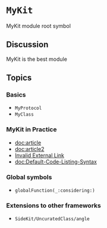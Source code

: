 # ``MyKit``

MyKit module root symbol

## Discussion

MyKit is the best module

## Topics

### Basics

- ``MyProtocol``
- ``MyClass``

### MyKit in Practice

 - <doc:article>
 - <doc:article2>
 - [Invalid External Link](https://external.com/link)
 - <doc:Default-Code-Listing-Syntax>

### Global symbols

 - ``globalFunction(_:considering:)``

### Extensions to other frameworks

 - ``SideKit/UncuratedClass/angle``

<!-- Copyright (c) 2021 Apple Inc and the Swift Project authors. All Rights Reserved. -->

